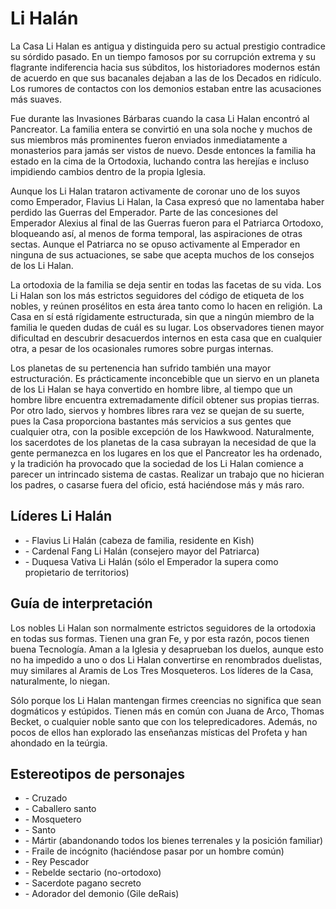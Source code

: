 # Li Halán

La Casa Li Halan es antigua y distinguida pero su actual prestigio contradice su sórdido pasado. En un tiempo famosos por su corrupción extrema y su flagrante indiferencia hacia sus súbditos, los historiadores modernos están de acuerdo en que sus bacanales dejaban a las de los Decados en ridículo. Los rumores de contactos con los demonios estaban entre las acusaciones más suaves.

Fue durante las Invasiones Bárbaras cuando la casa Li Halan encontró al Pancreator. La familia entera se convirtió en una sola noche y muchos de sus miembros más prominentes fueron enviados inmediatamente a monasterios para jamás ser vistos de nuevo. Desde entonces la familia ha estado en la cima de la Ortodoxia, luchando contra las herejías e incluso impidiendo cambios dentro de la propia Iglesia.

Aunque los Li Halan trataron activamente de coronar uno de los suyos como Emperador, Flavius Li Halan, la Casa expresó que no lamentaba haber perdido las Guerras del Emperador. Parte de las concesiones del Emperador Alexius al final de las Guerras fueron para el Patriarca Ortodoxo, bloqueando así, al menos de forma temporal, las aspiraciones de otras sectas. Aunque el Patriarca no se opuso activamente al Emperador en ninguna de sus actuaciones, se sabe que acepta muchos de los consejos de los Li Halan.

La ortodoxia de la familia se deja sentir en todas las facetas de su vida. Los Li Halan son los más estrictos seguidores del código de etiqueta de los nobles, y reúnen prosélitos en esta área tanto como lo hacen en religión. La Casa en sí está rígidamente estructurada, sin que a ningún miembro de la familia le queden dudas de cuál es su lugar. Los observadores tienen mayor dificultad en descubrir desacuerdos internos en esta casa que en cualquier otra, a pesar de los ocasionales rumores sobre purgas internas.

Los planetas de su pertenencia han sufrido también una mayor estructuración. Es prácticamente inconcebible que un siervo en un planeta de los Li Halan se haya convertido en hombre libre, al tiempo que un hombre libre encuentra extremadamente difícil obtener sus propias tierras. Por otro lado, siervos y hombres libres rara vez se quejan de su suerte, pues la Casa proporciona bastantes más servicios a sus gentes que cualquier otra, con la posible excepción de los Hawkwood. Naturalmente, los sacerdotes de los planetas de la casa subrayan la necesidad de que la gente permanezca en los lugares en los que el Pancreator les ha ordenado, y la tradición ha provocado que la sociedad de los Li Halan comience a parecer un intrincado sistema de castas. Realizar un trabajo que no hicieran los padres, o casarse fuera del oficio, está haciéndose más y más raro.

## Líderes Li Halán

<ul>
<li class="list-element">- Flavius Li Halán (cabeza de familia, residente en Kish)</li>
<li class="list-element">- Cardenal Fang Li Halán (consejero mayor del Patriarca)</li>
<li class="list-element">- Duquesa Vativa Li Halán (sólo el Emperador la supera como propietario de territorios)</li>
</ul>

## Guía de interpretación

Los nobles Li Halan son normalmente estrictos seguidores de la ortodoxia en todas sus formas. Tienen una gran Fe, y por esta razón, pocos tienen buena Tecnología. Aman a la Iglesia y desaprueban los duelos, aunque esto no ha impedido a uno o dos Li Halan convertirse en renombrados duelistas, muy similares al Aramis de Los Tres Mosqueteros. Los líderes de la Casa, naturalmente, lo niegan.

Sólo porque los Li Halan mantengan firmes creencias no significa que sean dogmáticos y estúpidos. Tienen más en común con Juana de Arco, Thomas Becket, o cualquier noble santo que con los telepredicadores. Además, no pocos de ellos han explorado las enseñanzas místicas del Profeta y han ahondado en la teúrgia.

## Estereotipos de personajes

<ul>
<li class="list-element">- Cruzado</li>
<li class="list-element">- Caballero santo</li>
<li class="list-element">- Mosquetero</li>
<li class="list-element">- Santo</li>
<li class="list-element">- Mártir (abandonando todos los bienes terrenales y la posición familiar)</li>
<li class="list-element">- Fraile de incógnito (haciéndose pasar por un hombre común)</li>
<li class="list-element">- Rey Pescador</li>
<li class="list-element">- Rebelde sectario (no-ortodoxo)</li>
<li class="list-element">- Sacerdote pagano secreto</li>
<li class="list-element">- Adorador del demonio (Gile deRais)</li>
</ul>
